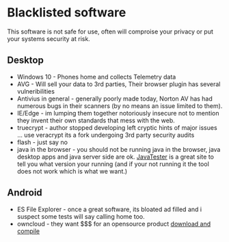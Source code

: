 # Blacklisted software
This software is not safe for use, often will comproise your privacy or put your systems security at risk.

## Desktop
 * Windows 10 - Phones home and collects Telemetry data
 * AVG - Will sell your data to 3rd parties, Their browser plugin has several vulneribilities
 * Antivius in general - generally poorly made today, Norton AV has had numerous bugs in their scanners (by no means an issue limited to them).
 * IE/Edge - im lumping them together notoriously insecure not to mention they invent their own standards that mess with the web.
 * truecrypt - author stopped developing left cryptic hints of major issues ... use veracrypt its a fork undergoing 3rd party security audits
 * flash - just say no
 * java in the browser - you should not be running java in the browser, java desktop apps and java server side are ok.  [JavaTester](http://javatester.org/version.html) is a great site to tell you what version your running (and if your not running it the tool does not work which is what we want.)

## Android
 * ES File Explorer - once a great software, its bloated ad filled and i suspect some tests will say calling home too.
 * owncloud - they want $$$ for an opensource product [download and compile](https://github.com/owncloud/android)
